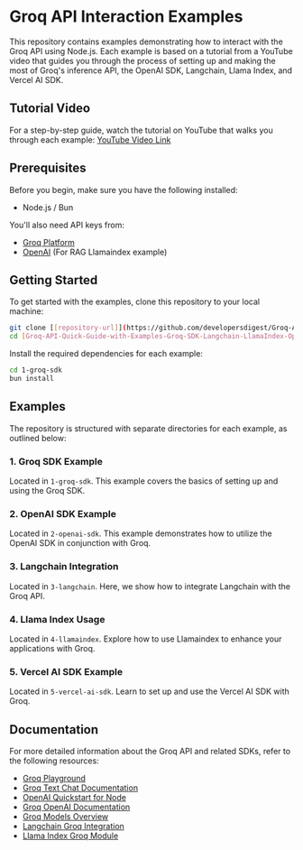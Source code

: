 # Groq API Interaction Examples

This repository contains examples demonstrating how to interact with the Groq API using Node.js. Each example is based on a tutorial from a YouTube video that guides you through the process of setting up and making the most of Groq's inference API, the OpenAI SDK, Langchain, Llama Index, and Vercel AI SDK.

## Tutorial Video

For a step-by-step guide, watch the tutorial on YouTube that walks you through each example:
[YouTube Video Link](https://youtu.be/RbJBXcF3W80)

## Prerequisites

Before you begin, make sure you have the following installed:
- Node.js / Bun

You'll also need API keys from:
- [Groq Platform](https://platform.openai.com/api-keys)
- [OpenAI](https://platform.openai.com/api-keys) (For RAG Llamaindex example)

## Getting Started

To get started with the examples, clone this repository to your local machine:

```bash
git clone [[repository-url]](https://github.com/developersdigest/Groq-API-Quick-Guide-with-Examples-Groq-SDK-Langchain-LlamaIndex-OpenAI-SDK-Vercel)
cd [Groq-API-Quick-Guide-with-Examples-Groq-SDK-Langchain-LlamaIndex-OpenAI-SDK-Vercel]
```

Install the required dependencies for each example:

```bash
cd 1-groq-sdk
bun install
```

## Examples

The repository is structured with separate directories for each example, as outlined below:

### 1. Groq SDK Example
Located in `1-groq-sdk`. This example covers the basics of setting up and using the Groq SDK.

### 2. OpenAI SDK Example
Located in `2-openai-sdk`. This example demonstrates how to utilize the OpenAI SDK in conjunction with Groq.

### 3. Langchain Integration
Located in `3-langchain`. Here, we show how to integrate Langchain with the Groq API.

### 4. Llama Index Usage
Located in `4-llamaindex`. Explore how to use Llamaindex to enhance your applications with Groq.

### 5. Vercel AI SDK Example
Located in `5-vercel-ai-sdk`. Learn to set up and use the Vercel AI SDK with Groq.

## Documentation

For more detailed information about the Groq API and related SDKs, refer to the following resources:

- [Groq Playground](https://console.groq.com/playground)
- [Groq Text Chat Documentation](https://console.groq.com/docs/text-chat)
- [OpenAI Quickstart for Node](https://platform.openai.com/docs/quickstart?context=node)
- [Groq OpenAI Documentation](https://console.groq.com/docs/openai)
- [Groq Models Overview](https://console.groq.com/docs/models)
- [Langchain Groq Integration](https://js.langchain.com/docs/integrations/chat/groq)
- [Llama Index Groq Module](https://ts.llamaindex.ai/modules/llms/available_llms/groq)
